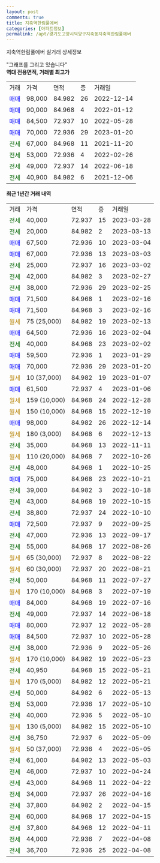 ```yaml
---
layout: post
comments: true
title: 지축역한림풀에버
categories: [아파트정보]
permalink: /apt/경기도고양시덕양구지축동지축역한림풀에버
---
```


지축역한림풀에버 실거래 상세정보

<script type="text/javascript">
  google.charts.load('current', {'packages':['line', 'corechart']});
  google.charts.setOnLoadCallback(drawChart);

  function drawChart() {
    var data = new google.visualization.DataTable();
    data.addColumn('date', '거래일');
    data.addColumn('number', "매매");
    data.addColumn('number', "전세");
    data.addColumn('number', "전매");

    data.addRows([[new Date(Date.parse("2023-03-28")), null, 40000, null], [new Date(Date.parse("2023-03-13")), null, 20000, null], [new Date(Date.parse("2023-03-04")), 67500, null, null], [new Date(Date.parse("2023-03-03")), 67000, null, null], [new Date(Date.parse("2023-03-02")), null, 25000, null], [new Date(Date.parse("2023-02-27")), null, 42000, null], [new Date(Date.parse("2023-02-25")), null, 38000, null], [new Date(Date.parse("2023-02-16")), 71500, null, null], [new Date(Date.parse("2023-02-16")), 71500, null, null], [new Date(Date.parse("2023-02-13")), null, null, null], [new Date(Date.parse("2023-02-04")), 64500, null, null], [new Date(Date.parse("2023-02-02")), null, 40000, null], [new Date(Date.parse("2023-01-29")), 59500, null, null], [new Date(Date.parse("2023-01-20")), 70000, null, null], [new Date(Date.parse("2023-01-07")), null, null, null], [new Date(Date.parse("2023-01-06")), 61500, null, null], [new Date(Date.parse("2022-12-28")), null, null, null], [new Date(Date.parse("2022-12-19")), null, null, null], [new Date(Date.parse("2022-12-14")), 98000, null, null], [new Date(Date.parse("2022-12-13")), null, null, null], [new Date(Date.parse("2022-11-11")), null, 35000, null], [new Date(Date.parse("2022-10-26")), null, null, null], [new Date(Date.parse("2022-10-25")), null, 48000, null], [new Date(Date.parse("2022-10-21")), 75000, null, null], [new Date(Date.parse("2022-10-18")), null, 39000, null], [new Date(Date.parse("2022-10-15")), null, 43000, null], [new Date(Date.parse("2022-10-10")), null, 38800, null], [new Date(Date.parse("2022-09-25")), 72500, null, null], [new Date(Date.parse("2022-09-17")), null, 47000, null], [new Date(Date.parse("2022-08-26")), null, 55000, null], [new Date(Date.parse("2022-08-22")), null, null, null], [new Date(Date.parse("2022-08-21")), null, null, null], [new Date(Date.parse("2022-07-27")), null, 50000, null], [new Date(Date.parse("2022-07-19")), null, null, null], [new Date(Date.parse("2022-07-16")), 84000, null, null], [new Date(Date.parse("2022-06-18")), null, 49000, null], [new Date(Date.parse("2022-05-28")), 80000, null, null], [new Date(Date.parse("2022-05-28")), 84500, null, null], [new Date(Date.parse("2022-05-26")), null, 38000, null], [new Date(Date.parse("2022-05-23")), null, null, null], [new Date(Date.parse("2022-05-21")), null, 40950, null], [new Date(Date.parse("2022-05-21")), null, null, null], [new Date(Date.parse("2022-05-13")), null, 50000, null], [new Date(Date.parse("2022-05-10")), null, 53000, null], [new Date(Date.parse("2022-05-10")), null, 40000, null], [new Date(Date.parse("2022-05-10")), null, null, null], [new Date(Date.parse("2022-05-09")), null, 36750, null], [new Date(Date.parse("2022-05-05")), null, null, null], [new Date(Date.parse("2022-05-03")), null, 61000, null], [new Date(Date.parse("2022-04-24")), null, 46000, null], [new Date(Date.parse("2022-04-22")), null, 43000, null], [new Date(Date.parse("2022-04-16")), null, 34000, null], [new Date(Date.parse("2022-04-15")), null, 37800, null], [new Date(Date.parse("2022-04-15")), null, 60000, null], [new Date(Date.parse("2022-04-11")), null, 37800, null], [new Date(Date.parse("2022-04-08")), null, 44000, null], [new Date(Date.parse("2022-04-08")), null, 36700, null]]);

    var options = {
      hAxis: {
        format: 'yyyy/MM/dd'
      },    
      lineWidth: 0,
      pointsVisible: true,    
      title: '최근 1년간 유형별 실거래가 분포',
      legend: { position: 'bottom' }
    };

    var formatter = new google.visualization.NumberFormat({pattern:'###,###'} );
    formatter.format(data, 1);
    formatter.format(data, 2);
    
    setTimeout(function() {
        var chart = new google.visualization.LineChart(document.getElementById('columnchart_material'));
        chart.draw(data, (options));
        document.getElementById('loading').style.display = 'none';
    }, 200);
  }
</script>


<div id="loading" style="z-index:20; display: block; margin-left: 0px">"그래프를 그리고 있습니다"</div>
<div id="columnchart_material" style="width: 95%; margin-left: 0px; display: block"></div>
<!-- contents start -->
<b>역대 전용면적, 거래별 최고가</b>
<table class="sortable">
    <tr>
      <td>거래</td>
      <td>가격</td>
      <td>면적</td>
      <td>층</td>
      <td>거래일</td>
    </tr>
        <tr>
          <td><a style="color: blue">매매</a></td>
          <td>98,000</td>
          <td>84.982</td>
          <td>26</td>
          <td>2022-12-14</td>
        </tr>            <tr>
          <td><a style="color: blue">매매</a></td>
          <td>90,000</td>
          <td>84.968</td>
          <td>4</td>
          <td>2022-01-12</td>
        </tr>            <tr>
          <td><a style="color: blue">매매</a></td>
          <td>84,500</td>
          <td>72.937</td>
          <td>10</td>
          <td>2022-05-28</td>
        </tr>            <tr>
          <td><a style="color: blue">매매</a></td>
          <td>70,000</td>
          <td>72.936</td>
          <td>29</td>
          <td>2023-01-20</td>
        </tr>        
        <tr>
              <td><a style="color: darkgreen">전세</a></td>
              <td>67,000</td>
              <td>84.968</td>
              <td>11</td>
              <td>2021-11-20</td>
            </tr>            <tr>
              <td><a style="color: darkgreen">전세</a></td>
              <td>53,000</td>
              <td>72.936</td>
              <td>4</td>
              <td>2022-02-26</td>
            </tr>            <tr>
              <td><a style="color: darkgreen">전세</a></td>
              <td>49,000</td>
              <td>72.937</td>
              <td>14</td>
              <td>2022-06-18</td>
            </tr>            <tr>
              <td><a style="color: darkgreen">전세</a></td>
              <td>40,900</td>
              <td>84.982</td>
              <td>6</td>
              <td>2021-12-06</td>
            </tr>        
    
</table>

<b>최근 1년간 거래 내역</b>

<table class="sortable">
    <tr>
      <td>거래</td>
      <td>가격</td>
      <td>면적</td>
      <td>층</td>
      <td>거래일</td>
    </tr>
    <tr>
      <td><a style="color: darkgreen">전세</a></td>
      <td>40,000</td>
      <td>72.937</td>
      <td>15</td>
      <td>2023-03-28</td>
    </tr>          <tr>
      <td><a style="color: darkgreen">전세</a></td>
      <td>20,000</td>
      <td>84.982</td>
      <td>2</td>
      <td>2023-03-13</td>
    </tr>          <tr>
      <td><a style="color: blue">매매</a></td>
      <td>67,500</td>
      <td>72.936</td>
      <td>10</td>
      <td>2023-03-04</td>
    </tr>          <tr>
      <td><a style="color: blue">매매</a></td>
      <td>67,000</td>
      <td>72.936</td>
      <td>13</td>
      <td>2023-03-03</td>
    </tr>          <tr>
      <td><a style="color: darkgreen">전세</a></td>
      <td>25,000</td>
      <td>72.937</td>
      <td>16</td>
      <td>2023-03-02</td>
    </tr>          <tr>
      <td><a style="color: darkgreen">전세</a></td>
      <td>42,000</td>
      <td>84.982</td>
      <td>3</td>
      <td>2023-02-27</td>
    </tr>          <tr>
      <td><a style="color: darkgreen">전세</a></td>
      <td>38,000</td>
      <td>72.936</td>
      <td>29</td>
      <td>2023-02-25</td>
    </tr>          <tr>
      <td><a style="color: blue">매매</a></td>
      <td>71,500</td>
      <td>84.968</td>
      <td>1</td>
      <td>2023-02-16</td>
    </tr>          <tr>
      <td><a style="color: blue">매매</a></td>
      <td>71,500</td>
      <td>84.968</td>
      <td>3</td>
      <td>2023-02-16</td>
    </tr>          <tr>
      <td><a style="color: darkgoldenrod">월세</a></td>
      <td>75 (25,000)</td>
      <td>84.982</td>
      <td>19</td>
      <td>2023-02-13</td>
    </tr>          <tr>
      <td><a style="color: blue">매매</a></td>
      <td>64,500</td>
      <td>72.936</td>
      <td>16</td>
      <td>2023-02-04</td>
    </tr>          <tr>
      <td><a style="color: darkgreen">전세</a></td>
      <td>40,000</td>
      <td>84.968</td>
      <td>23</td>
      <td>2023-02-02</td>
    </tr>          <tr>
      <td><a style="color: blue">매매</a></td>
      <td>59,500</td>
      <td>72.936</td>
      <td>1</td>
      <td>2023-01-29</td>
    </tr>          <tr>
      <td><a style="color: blue">매매</a></td>
      <td>70,000</td>
      <td>72.936</td>
      <td>29</td>
      <td>2023-01-20</td>
    </tr>          <tr>
      <td><a style="color: darkgoldenrod">월세</a></td>
      <td>10 (37,000)</td>
      <td>84.982</td>
      <td>19</td>
      <td>2023-01-07</td>
    </tr>          <tr>
      <td><a style="color: blue">매매</a></td>
      <td>61,500</td>
      <td>72.937</td>
      <td>4</td>
      <td>2023-01-06</td>
    </tr>          <tr>
      <td><a style="color: darkgoldenrod">월세</a></td>
      <td>159 (10,000)</td>
      <td>84.968</td>
      <td>24</td>
      <td>2022-12-28</td>
    </tr>          <tr>
      <td><a style="color: darkgoldenrod">월세</a></td>
      <td>150 (10,000)</td>
      <td>84.968</td>
      <td>15</td>
      <td>2022-12-19</td>
    </tr>          <tr>
      <td><a style="color: blue">매매</a></td>
      <td>98,000</td>
      <td>84.982</td>
      <td>26</td>
      <td>2022-12-14</td>
    </tr>          <tr>
      <td><a style="color: darkgoldenrod">월세</a></td>
      <td>180 (3,000)</td>
      <td>84.968</td>
      <td>6</td>
      <td>2022-12-13</td>
    </tr>          <tr>
      <td><a style="color: darkgreen">전세</a></td>
      <td>35,000</td>
      <td>84.968</td>
      <td>13</td>
      <td>2022-11-11</td>
    </tr>          <tr>
      <td><a style="color: darkgoldenrod">월세</a></td>
      <td>110 (20,000)</td>
      <td>84.968</td>
      <td>7</td>
      <td>2022-10-26</td>
    </tr>          <tr>
      <td><a style="color: darkgreen">전세</a></td>
      <td>48,000</td>
      <td>84.968</td>
      <td>1</td>
      <td>2022-10-25</td>
    </tr>          <tr>
      <td><a style="color: blue">매매</a></td>
      <td>75,000</td>
      <td>84.968</td>
      <td>23</td>
      <td>2022-10-21</td>
    </tr>          <tr>
      <td><a style="color: darkgreen">전세</a></td>
      <td>39,000</td>
      <td>84.982</td>
      <td>3</td>
      <td>2022-10-18</td>
    </tr>          <tr>
      <td><a style="color: darkgreen">전세</a></td>
      <td>43,000</td>
      <td>84.968</td>
      <td>19</td>
      <td>2022-10-15</td>
    </tr>          <tr>
      <td><a style="color: darkgreen">전세</a></td>
      <td>38,800</td>
      <td>72.937</td>
      <td>24</td>
      <td>2022-10-10</td>
    </tr>          <tr>
      <td><a style="color: blue">매매</a></td>
      <td>72,500</td>
      <td>72.937</td>
      <td>9</td>
      <td>2022-09-25</td>
    </tr>          <tr>
      <td><a style="color: darkgreen">전세</a></td>
      <td>47,000</td>
      <td>72.936</td>
      <td>13</td>
      <td>2022-09-17</td>
    </tr>          <tr>
      <td><a style="color: darkgreen">전세</a></td>
      <td>55,000</td>
      <td>84.968</td>
      <td>17</td>
      <td>2022-08-26</td>
    </tr>          <tr>
      <td><a style="color: darkgoldenrod">월세</a></td>
      <td>65 (30,000)</td>
      <td>72.937</td>
      <td>8</td>
      <td>2022-08-22</td>
    </tr>          <tr>
      <td><a style="color: darkgoldenrod">월세</a></td>
      <td>60 (30,000)</td>
      <td>72.937</td>
      <td>20</td>
      <td>2022-08-21</td>
    </tr>          <tr>
      <td><a style="color: darkgreen">전세</a></td>
      <td>50,000</td>
      <td>84.968</td>
      <td>11</td>
      <td>2022-07-27</td>
    </tr>          <tr>
      <td><a style="color: darkgoldenrod">월세</a></td>
      <td>170 (10,000)</td>
      <td>84.968</td>
      <td>3</td>
      <td>2022-07-19</td>
    </tr>          <tr>
      <td><a style="color: blue">매매</a></td>
      <td>84,000</td>
      <td>84.968</td>
      <td>19</td>
      <td>2022-07-16</td>
    </tr>          <tr>
      <td><a style="color: darkgreen">전세</a></td>
      <td>49,000</td>
      <td>72.937</td>
      <td>14</td>
      <td>2022-06-18</td>
    </tr>          <tr>
      <td><a style="color: blue">매매</a></td>
      <td>80,000</td>
      <td>72.937</td>
      <td>12</td>
      <td>2022-05-28</td>
    </tr>          <tr>
      <td><a style="color: blue">매매</a></td>
      <td>84,500</td>
      <td>72.937</td>
      <td>10</td>
      <td>2022-05-28</td>
    </tr>          <tr>
      <td><a style="color: darkgreen">전세</a></td>
      <td>38,000</td>
      <td>72.936</td>
      <td>9</td>
      <td>2022-05-26</td>
    </tr>          <tr>
      <td><a style="color: darkgoldenrod">월세</a></td>
      <td>170 (10,000)</td>
      <td>84.982</td>
      <td>19</td>
      <td>2022-05-23</td>
    </tr>          <tr>
      <td><a style="color: darkgreen">전세</a></td>
      <td>40,950</td>
      <td>84.968</td>
      <td>15</td>
      <td>2022-05-21</td>
    </tr>          <tr>
      <td><a style="color: darkgoldenrod">월세</a></td>
      <td>170 (5,000)</td>
      <td>84.982</td>
      <td>12</td>
      <td>2022-05-21</td>
    </tr>          <tr>
      <td><a style="color: darkgreen">전세</a></td>
      <td>50,000</td>
      <td>84.982</td>
      <td>6</td>
      <td>2022-05-13</td>
    </tr>          <tr>
      <td><a style="color: darkgreen">전세</a></td>
      <td>53,000</td>
      <td>72.936</td>
      <td>17</td>
      <td>2022-05-10</td>
    </tr>          <tr>
      <td><a style="color: darkgreen">전세</a></td>
      <td>40,000</td>
      <td>72.936</td>
      <td>5</td>
      <td>2022-05-10</td>
    </tr>          <tr>
      <td><a style="color: darkgoldenrod">월세</a></td>
      <td>130 (5,000)</td>
      <td>84.982</td>
      <td>15</td>
      <td>2022-05-10</td>
    </tr>          <tr>
      <td><a style="color: darkgreen">전세</a></td>
      <td>36,750</td>
      <td>72.937</td>
      <td>6</td>
      <td>2022-05-09</td>
    </tr>          <tr>
      <td><a style="color: darkgoldenrod">월세</a></td>
      <td>50 (37,000)</td>
      <td>72.936</td>
      <td>4</td>
      <td>2022-05-05</td>
    </tr>          <tr>
      <td><a style="color: darkgreen">전세</a></td>
      <td>61,000</td>
      <td>84.982</td>
      <td>13</td>
      <td>2022-05-03</td>
    </tr>          <tr>
      <td><a style="color: darkgreen">전세</a></td>
      <td>46,000</td>
      <td>72.937</td>
      <td>10</td>
      <td>2022-04-24</td>
    </tr>          <tr>
      <td><a style="color: darkgreen">전세</a></td>
      <td>43,000</td>
      <td>84.968</td>
      <td>11</td>
      <td>2022-04-22</td>
    </tr>          <tr>
      <td><a style="color: darkgreen">전세</a></td>
      <td>34,000</td>
      <td>72.937</td>
      <td>26</td>
      <td>2022-04-16</td>
    </tr>          <tr>
      <td><a style="color: darkgreen">전세</a></td>
      <td>37,800</td>
      <td>84.982</td>
      <td>2</td>
      <td>2022-04-15</td>
    </tr>          <tr>
      <td><a style="color: darkgreen">전세</a></td>
      <td>60,000</td>
      <td>84.968</td>
      <td>17</td>
      <td>2022-04-15</td>
    </tr>          <tr>
      <td><a style="color: darkgreen">전세</a></td>
      <td>37,800</td>
      <td>84.968</td>
      <td>12</td>
      <td>2022-04-11</td>
    </tr>          <tr>
      <td><a style="color: darkgreen">전세</a></td>
      <td>44,000</td>
      <td>72.936</td>
      <td>7</td>
      <td>2022-04-08</td>
    </tr>          <tr>
      <td><a style="color: darkgreen">전세</a></td>
      <td>36,700</td>
      <td>72.936</td>
      <td>25</td>
      <td>2022-04-08</td>
    </tr>      </table>
<!-- contents end -->    


